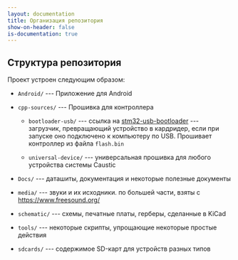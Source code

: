 ```yaml
---
layout: documentation
title: Организация репозитория
show-on-header: false
is-documentation: true
---
```


## Структура репозитория
Проект устроен следующим образом:

  - `Android/` --- Приложение для Android 
  
  - `cpp-sources/` --- Прошивка для контроллера
  
     - `bootloader-usb/` --- ссылка на [stm32-usb-bootloader](https://github.com/DAlexis/stm32-usb-bootloader) --- загрузчик, превращающий устройство в кардридер, если при запуске оно подключено к компьютеру по USB. Прошивает контроллер из файла `flash.bin`
     
     - `universal-device/` --- универсальная прошивка для любого устройства системы Caustic
     
  - `Docs/` --- даташиты, документация и некоторые полезные документы
  
  - `media/` --- звуки и их исходники. по большей части, взяты с https://www.freesound.org/
  
  - `schematic/` --- схемы, печатные платы, герберы, сделанные в KiCad
  
  - `tools/` --- некоторые скрипты, упрощающие некоторые простые действия
  
  - `sdcards/` --- содержимое SD-карт для устройств разных типов
  

